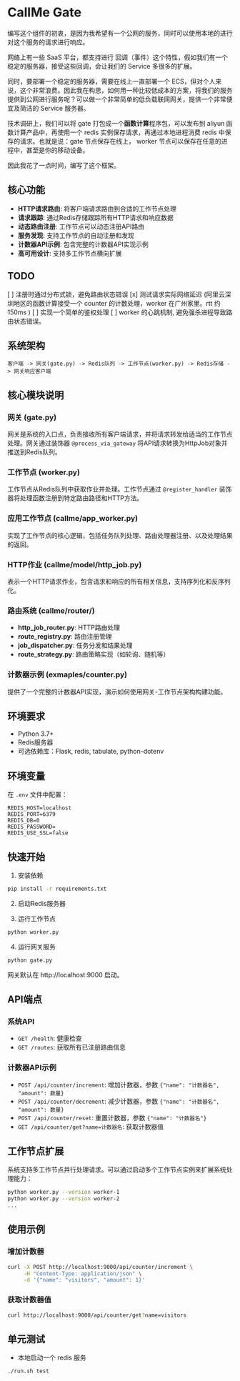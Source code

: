 # CallMe Gate 

编写这个组件的初衷，是因为我希望有一个公网的服务，同时可以使用本地的进行对这个服务的请求进行响应。

网络上有一些 SaaS 平台，都支持进行 回调（事件）这个特性，假如我们有一个稳定的服务器，接受这些回调，会让我们的 Service 多很多的扩展。

同时，要部署一个稳定的服务器，需要在线上一直部署一个 ECS，但对个人来说，这个非常浪费。因此我在构思，如何用一种比较低成本的方案，将我们的服务提供到公网进行服务呢？可以做一个非常简单的低负载联网网关，提供一个非常便宜及简洁的 Service 服务器。

技术调研上，我们可以将 gate 打包成一个**函数计算**程序包，可以发布到 aliyun 函数计算产品中，再使用一个 redis 实例保存请求，再通过本地进程消费 redis 中保存的请求。也就是说：gate 节点保存在线上， worker 节点可以保存在任意的进程中，甚至是你的移动设备。

因此我花了一点时间，编写了这个框架。

## 核心功能

- **HTTP请求路由**: 将客户端请求路由到合适的工作节点处理
- **请求跟踪**: 通过Redis存储跟踪所有HTTP请求和响应数据
- **动态路由注册**: 工作节点可以动态注册API路由
- **服务发现**: 支持工作节点的自动注册和发现
- **计数器API示例**: 包含完整的计数器API实现示例
- **高可用设计**: 支持多工作节点横向扩展

## TODO
[ ] 注册时通过分布式锁，避免路由状态错误
[x] 测试请求实际网络延迟 (阿里云深圳地区的函数计算接受一个 counter 的计数处理，worker 在广州家里。rtt 约 150ms )
[ ] 实现一个简单的鉴权处理
[ ] worker 的心跳机制, 避免强杀进程导致路由状态错误。

## 系统架构

```
客户端 -> 网关(gate.py) -> Redis队列 -> 工作节点(worker.py) -> Redis存储 -> 网关响应客户端
```

## 核心模块说明

### 网关 (gate.py)

网关是系统的入口点，负责接收所有客户端请求，并将请求转发给适当的工作节点处理。网关通过装饰器 `@process_via_gateway` 将API请求转换为HttpJob对象并推送到Redis队列。

### 工作节点 (worker.py)

工作节点从Redis队列中获取作业并处理。工作节点通过 `@register_handler` 装饰器将处理函数注册到特定路由路径和HTTP方法。

### 应用工作节点 (callme/app_worker.py)

实现了工作节点的核心逻辑，包括任务队列处理、路由处理器注册、以及处理结果的返回。

### HTTP作业 (callme/model/http_job.py)

表示一个HTTP请求作业，包含请求和响应的所有相关信息，支持序列化和反序列化。

### 路由系统 (callme/router/)

- **http_job_router.py**: HTTP路由处理
- **route_registry.py**: 路由注册管理
- **job_dispatcher.py**: 任务分发和结果处理
- **route_strategy.py**: 路由策略实现（如轮询、随机等）

### 计数器示例 (exmaples/counter.py)

提供了一个完整的计数器API实现，演示如何使用网关-工作节点架构构建功能。

## 环境要求

- Python 3.7+
- Redis服务器
- 可选依赖库：Flask, redis, tabulate, python-dotenv

## 环境变量

在 `.env` 文件中配置：

```
REDIS_HOST=localhost
REDIS_PORT=6379
REDIS_DB=0
REDIS_PASSWORD=
REDIS_USE_SSL=false
```

## 快速开始

1. 安装依赖

```bash
pip install -r requirements.txt
```

2. 启动Redis服务器

3. 运行工作节点

```bash
python worker.py
```

4. 运行网关服务

```bash
python gate.py
```

网关默认在 http://localhost:9000 启动。

## API端点

### 系统API

- `GET /health`: 健康检查
- `GET /routes`: 获取所有已注册路由信息

### 计数器API示例

- `POST /api/counter/increment`: 增加计数器，参数 `{"name": "计数器名", "amount": 数量}`
- `POST /api/counter/decrement`: 减少计数器，参数 `{"name": "计数器名", "amount": 数量}`
- `POST /api/counter/reset`: 重置计数器，参数 `{"name": "计数器名"}`
- `GET /api/counter/get?name=计数器名`: 获取计数器值

## 工作节点扩展

系统支持多工作节点并行处理请求。可以通过启动多个工作节点实例来扩展系统处理能力：

```bash
python worker.py --version worker-1
python worker.py --version worker-2
...
```

## 使用示例

### 增加计数器

```bash
curl -X POST http://localhost:9000/api/counter/increment \
     -H "Content-Type: application/json" \
     -d '{"name": "visitors", "amount": 1}'
```

### 获取计数器值

```bash
curl http://localhost:9000/api/counter/get?name=visitors
```

## 单元测试
* 本地启动一个 redis 服务
```
./run.sh test
```
